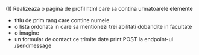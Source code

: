 (1) Realizeaza o pagina de profil html care sa contina urmatoarele elemente

* titlu de prim rang care contine numele
* o lista ordonata in care sa mentionezi trei abilitati dobandite in facultate
* o imagine
* un formular de contact ce trimite date print POST la endpoint-ul /sendmessage